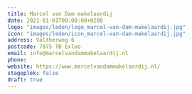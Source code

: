 ```yaml
---
title: Marcel van Dam makelaardij
date: 2021-01-01T00:00:00+0200
logo: "images/leden/logo_marcel-van-dam-makelaardij.jpg"
icon: "images/leden/icon_marcel-van-dam-makelaardij.jpg"
address: Valtherweg 6
postcode: 7875 TB Exloo
email: info@marcelvandammakelaardij.nl
phone: 
website: https://www.marcelvandammakelaardij.nl/
stageplek: false
draft: true
---
```


